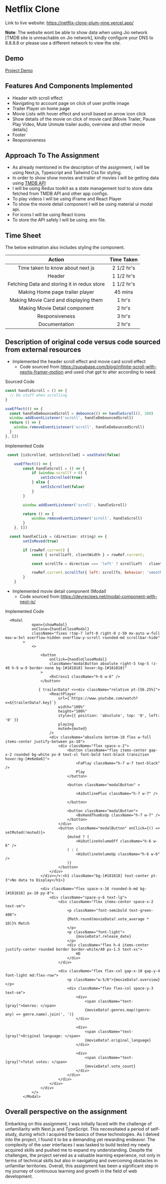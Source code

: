 # Netflix Clone

Link to live website: https://netflix-clone-plum-nine.vercel.app/

**Note**: The website wont be able to show data when using Jio network [TMDB site is unreachable on Jio network], kindly configure your DNS to 8.8.8.8 or please use a different network to view the site.

## Demo
[Project Demo](https://github.com/Niranjan5601/netflix-clone/assets/76723996/1cf90119-afe8-4922-b5be-6f7613c971ba)

## Features And Components Implemented
- Header with scroll effect
- Navigating to account page on click of user profile image
- Trailer Player on home page
- Movie Lists with hover effect and scroll based on arrow icon click
- Show details of the movie on click of movie card [Movie Trailer, Pause Play Video, Mute Unmute trailer audio, overview and other movie details]
- Footer
- Responsiveness

## Approach To The Assignment

- As already mentioned in the description of the assignment, I will be using Next.js, Typescript and Tailwind Css for styling.
- In order to show show movies and trailer of movies I will be getting data using [TMDB API]("https://www.themoviedb.org/")
- I will be using Redux toolkit as a state management tool to store data fetched from TMDB API and other app configs.
- To play videos I will be using iFrame and React Player
- To show the movie detail component I will be using material ui modal api.
- For icons I will be using React Icons
- To store the API safely I will be using .env file.

## Time Sheet
The below estimation also includes styling the component.

|                      Action                       |        Time Taken          | 
|:-------------------------------------------------:|:--------------------------:|
| Time taken to know about next js                  |     2 1/2 hr's             |
| Header                                            |       1 1/2 hr's           |
| Fetching Data and storing it in redux store       |     1 1/2 hr's             |
| Making Home page trailer player                   |       45 mins              |
| Making Movie Card and displaying them             |        1 hr's              | 
| Making Movie Detail component                     |        2 hr's              |
| Responsiveness                                    |        3 hr's              |
| Documentation                                     |        2 hr's              |

## Description of original code versus code sourced from external resources

- Implemented the header scroll effect and movie card scroll effect 
    - Code sourced from https://supabase.com/blog/infinite-scroll-with-nextjs-framer-motion and used chat gpt to alter according to need.

Sourced Code
```js
const handleScroll = () => {
  // Do stuff when scrolling
}

useEffect(() => {
  const handleDebouncedScroll = debounce(() => handleScroll(), 200)
  window.addEventListener('scroll', handleDebouncedScroll)
  return () => {
    window.removeEventListener('scroll', handleDebouncedScroll)
  }
}, [])
```

Implemented Code

```js
 const [isScrolled, setIsScrolled] = useState(false)

    useEffect(() => {
        const handleScroll = () => {
            if (window.scrollY > 0) {
                setIsScrolled(true)
            } else {
                setIsScrolled(false)
            }
        }

        window.addEventListener('scroll', handleScroll)

        return () => {
            window.removeEventListener('scroll', handleScroll)
        }
    }, [])
```

```js
  const handleClick = (direction: string) => {
        setIsMoved(true)

        if (rowRef.current) {
            const { scrollLeft, clientWidth } = rowRef.current;

            const scrollTo = direction === 'left' ? scrollLeft - clientWidth : scrollLeft + clientWidth;

            rowRef.current.scrollTo({ left: scrollTo, behavior: 'smooth' });
        }
    }
```

- Implemented movie detail component (Modal)
    - Code sourced from https://devrecipes.net/modal-component-with-next-js/

Implemented Code
```tsx
  <Modal
            open={showModal}
            onClose={handleCloseModal}
            className="fixex !top-7 left-0 right-0 z-50 mx-auto w-full max-w-5xl overflow-hidden overflow-y-scroll rounded-md scrollbar-hide"
        >
            <>

                <button
                    onClick={handleCloseModal}
                    className="modalButton absolute right-5 top-5 !z-40 h-9 w-9 border-none bg-[#181818] hover:bg-[#181818]"
                >
                    <RxCross1 className="h-6 w-6" />
                </button>

               { trailerData? <><div className="relative pt-[56.25%]">
                    <ReactPlayer
                        url={`https://www.youtube.com/watch?v=${trailerData?.key}`}
                        width="100%"
                        height="100%"
                        style={{ position: 'absolute', top: '0', left: '0' }}
                        playing
                        muted={muted}
                    />
                    <div className="absolute bottom-10 flex w-full items-center justify-between px-10">
                        <div className="flex space-x-2">
                            <button className="flex items-center gap-x-2 rounded bg-white px-8 text-xl font-bold text-black transition hover:bg-[#e6e6e6]">
                                <FaPlay className="h-7 w-7 text-black" />
                                Play
                            </button>

                            <button className="modalButton" >

                                <AiOutlinePlus className="h-7 w-7" />

                            </button>

                            <button className="modalButton">
                                <BsHandThumbsUp className="h-7 w-7" />
                            </button>
                        </div>
                        <button className="modalButton" onClick={() => setMuted(!muted)}>
                            {muted ? (
                                <HiOutlineVolumeOff className="h-6 w-6" />
                            ) : (
                                <HiOutlineVolumeUp className="h-6 w-6" />
                            )}
                        </button>
                    </div>
                </div></>:<h1 className="bg-[#181818] text-center pt-3">No data to Display</h1>}

                <div className="flex space-x-16 rounded-b-md bg-[#181818] px-10 py-8">
                    <div className="space-y-6 text-lg">
                        <div className="flex items-center space-x-2 text-sm">
                            <p className="font-semibold text-green-400">
                            {Math.round(movieData?.vote_average * 10)}% Match
                            </p>
                            <p className="font-light">
                                {movieData?.release_date}
                            </p>
                            <div className="flex h-4 items-center justify-center rounded border border-white/40 px-1.5 text-xs">
                                HD
                            </div>
                        </div>

                        <div className="flex flex-col gap-x-10 gap-y-4 font-light md:flex-row">
                            <p className="w-5/6">{movieData?.overview}</p>
                            <div className="flex flex-col space-y-3 text-sm">
                                <div>
                                    <span className="text-[gray]">Genres: </span>
                                    {movieData?.genres.map((genre: any) => genre.name).join(', ')}
                                </div>

                                <div>
                                    <span className="text-[gray]">Original language: </span>
                                    {movieData?.original_language}
                                </div>

                                <div>
                                    <span className="text-[gray]">Total votes: </span>
                                    {movieData?.vote_count}
                                </div>
                            </div>
                        </div>
                    </div>
                </div>
            </>
        </Modal>
```

## Overall perspective on the assignment
Embarking on this assignment, I was initially faced with the challenge of unfamiliarity with Next.js and TypeScript. This necessitated a period of self-study, during which I acquired the basics of these technologies. As I delved into the project, I found it to be a demanding yet rewarding endeavor. The complexity of the user interfaces I was tasked to build tested my newly acquired skills and pushed me to expand my understanding. Despite the challenges, the project served as a valuable learning experience, not only in terms of technical skills but also in navigating and overcoming obstacles in unfamiliar territories. Overall, this assignment has been a significant step in my journey of continuous learning and growth in the field of web development.

